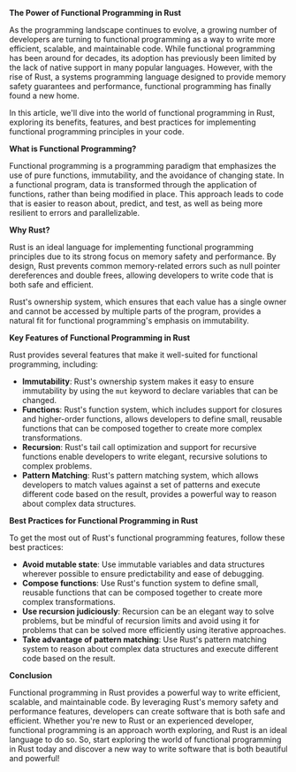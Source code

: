 **The Power of Functional Programming in Rust**

As the programming landscape continues to evolve, a growing number of developers are turning to functional programming as a way to write more efficient, scalable, and maintainable code. While functional programming has been around for decades, its adoption has previously been limited by the lack of native support in many popular languages. However, with the rise of Rust, a systems programming language designed to provide memory safety guarantees and performance, functional programming has finally found a new home.

In this article, we'll dive into the world of functional programming in Rust, exploring its benefits, features, and best practices for implementing functional programming principles in your code.

**What is Functional Programming?**

Functional programming is a programming paradigm that emphasizes the use of pure functions, immutability, and the avoidance of changing state. In a functional program, data is transformed through the application of functions, rather than being modified in place. This approach leads to code that is easier to reason about, predict, and test, as well as being more resilient to errors and parallelizable.

**Why Rust?**

Rust is an ideal language for implementing functional programming principles due to its strong focus on memory safety and performance. By design, Rust prevents common memory-related errors such as null pointer dereferences and double frees, allowing developers to write code that is both safe and efficient.

Rust's ownership system, which ensures that each value has a single owner and cannot be accessed by multiple parts of the program, provides a natural fit for functional programming's emphasis on immutability.

**Key Features of Functional Programming in Rust**

Rust provides several features that make it well-suited for functional programming, including:

* **Immutability**: Rust's ownership system makes it easy to ensure immutability by using the `mut` keyword to declare variables that can be changed.
* **Functions**: Rust's function system, which includes support for closures and higher-order functions, allows developers to define small, reusable functions that can be composed together to create more complex transformations.
* **Recursion**: Rust's tail call optimization and support for recursive functions enable developers to write elegant, recursive solutions to complex problems.
* **Pattern Matching**: Rust's pattern matching system, which allows developers to match values against a set of patterns and execute different code based on the result, provides a powerful way to reason about complex data structures.

**Best Practices for Functional Programming in Rust**

To get the most out of Rust's functional programming features, follow these best practices:

* **Avoid mutable state**: Use immutable variables and data structures wherever possible to ensure predictability and ease of debugging.
* **Compose functions**: Use Rust's function system to define small, reusable functions that can be composed together to create more complex transformations.
* **Use recursion judiciously**: Recursion can be an elegant way to solve problems, but be mindful of recursion limits and avoid using it for problems that can be solved more efficiently using iterative approaches.
* **Take advantage of pattern matching**: Use Rust's pattern matching system to reason about complex data structures and execute different code based on the result.

**Conclusion**

Functional programming in Rust provides a powerful way to write efficient, scalable, and maintainable code. By leveraging Rust's memory safety and performance features, developers can create software that is both safe and efficient. Whether you're new to Rust or an experienced developer, functional programming is an approach worth exploring, and Rust is an ideal language to do so. So, start exploring the world of functional programming in Rust today and discover a new way to write software that is both beautiful and powerful!